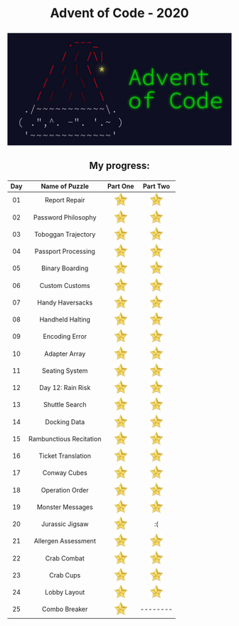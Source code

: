 <h1><p align="center">Advent of Code - 2020</p></h1>

<p align="center"><img src="./logo.jpg" alt="logo"></p>

<h2><p align="center">My progress:</p></h2>

| Day   | Name of Puzzle                | Part One                                                  | Part Two |
| :---: | :--------------:              | :--------:                                                | :--------: |
| 01    | Report Repair                 | <img src="./star.png" alt="star" width="30" height="30">  | <img src="./star.png" alt="star" width="30" height="30"> |
| 02    | Password Philosophy           | <img src="./star.png" alt="star" width="30" height="30">  | <img src="./star.png" alt="star" width="30" height="30"> |
| 03    | Toboggan Trajectory           | <img src="./star.png" alt="star" width="30" height="30">  | <img src="./star.png" alt="star" width="30" height="30"> |
| 04    | Passport Processing           | <img src="./star.png" alt="star" width="30" height="30">  | <img src="./star.png" alt="star" width="30" height="30"> |
| 05    | Binary Boarding               | <img src="./star.png" alt="star" width="30" height="30">  | <img src="./star.png" alt="star" width="30" height="30"> |
| 06    | Custom Customs                | <img src="./star.png" alt="star" width="30" height="30">  | <img src="./star.png" alt="star" width="30" height="30"> |
| 07    | Handy Haversacks              | <img src="./star.png" alt="star" width="30" height="30">  | <img src="./star.png" alt="star" width="30" height="30"> |
| 08    | Handheld Halting              | <img src="./star.png" alt="star" width="30" height="30">  | <img src="./star.png" alt="star" width="30" height="30"> |
| 09    | Encoding Error                | <img src="./star.png" alt="star" width="30" height="30">  | <img src="./star.png" alt="star" width="30" height="30"> |
| 10    | Adapter Array                 | <img src="./star.png" alt="star" width="30" height="30">  | <img src="./star.png" alt="star" width="30" height="30"> |
| 11    | Seating System                | <img src="./star.png" alt="star" width="30" height="30">  | <img src="./star.png" alt="star" width="30" height="30"> |
| 12    | Day 12: Rain Risk             | <img src="./star.png" alt="star" width="30" height="30">  | <img src="./star.png" alt="star" width="30" height="30"> |
| 13    | Shuttle Search                | <img src="./star.png" alt="star" width="30" height="30">  | <img src="./star.png" alt="star" width="30" height="30"> |
| 14    | Docking Data                  | <img src="./star.png" alt="star" width="30" height="30">  | <img src="./star.png" alt="star" width="30" height="30"> |
| 15    | Rambunctious Recitation       | <img src="./star.png" alt="star" width="30" height="30">  | <img src="./star.png" alt="star" width="30" height="30"> |
| 16    | Ticket Translation            | <img src="./star.png" alt="star" width="30" height="30">  | <img src="./star.png" alt="star" width="30" height="30"> |
| 17    | Conway Cubes                  | <img src="./star.png" alt="star" width="30" height="30">  | <img src="./star.png" alt="star" width="30" height="30"> |
| 18    | Operation Order               | <img src="./star.png" alt="star" width="30" height="30">  | <img src="./star.png" alt="star" width="30" height="30"> |
| 19    | Monster Messages              | <img src="./star.png" alt="star" width="30" height="30">  | <img src="./star.png" alt="star" width="30" height="30"> |
| 20    | Jurassic Jigsaw               | <img src="./star.png" alt="star" width="30" height="30">  | :( |
| 21    | Allergen Assessment           | <img src="./star.png" alt="star" width="30" height="30">  | <img src="./star.png" alt="star" width="30" height="30"> |
| 22    | Crab Combat                   | <img src="./star.png" alt="star" width="30" height="30">  | <img src="./star.png" alt="star" width="30" height="30"> |
| 23    | Crab Cups                     | <img src="./star.png" alt="star" width="30" height="30">  | <img src="./star.png" alt="star" width="30" height="30"> |
| 24    | Lobby Layout                  | <img src="./star.png" alt="star" width="30" height="30">  | <img src="./star.png" alt="star" width="30" height="30"> |
| 25    | Combo Breaker                 | <img src="./star.png" alt="star" width="30" height="30">  | -------- |
